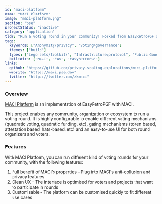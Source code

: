 ```yaml
---
id: "maci-platform"
name: "MACI Platform"
image: "maci-platform.png"
section: "pse"
projectStatus: "inactive"
category: "application"
tldr: "Run a voting round in your community! Forked from EasyRetroPGF and enhanced with MACI for privacy, anti-bribery and anti-collusion"
tags:
  keywords: ["Anonymity/privacy", "Voting/governance"]
  themes: ["build"]
  types: ["Lego sets/toolkits", "Infrastructure/protocol", "Public Good"]
  builtWith: ["MACI", "EAS", "EasyRetroPGF"]
links:
  github: "https://github.com/privacy-scaling-explorations/maci-platform"
  website: "https://maci.pse.dev"
  twitter: "https://twitter.com/zkmaci"
---
```


### Overview

[MACI Platform](https://github.com/privacy-scaling-explorations/maci-platform/tree/main) is an implementation of EasyRetroPGF with MACI.

This project enables any community, organization or ecosystem to run a voting round.
It is highly configurable to enable different voting mechanisms (quadratic voting, quadratic funding, etc), gating mechanisms (token based, attestation based, hats-based, etc) and an easy-to-use UI for both round organizers and voters.

### Features

With MACI Platform, you can run different kind of voting rounds for your community, with the following features:

1. Full benefit of MACI's properties - Plug into MACI's anti-collusion and privacy features
2. Clean UX - The interface is optimised for voters and projects that want to participate in rounds
3. Customisable - The platform can be customised quickly to fit different use cases
